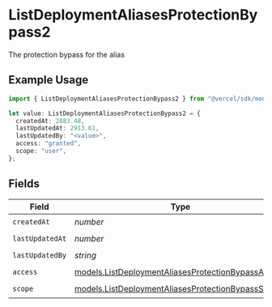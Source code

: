 # ListDeploymentAliasesProtectionBypass2

The protection bypass for the alias

## Example Usage

```typescript
import { ListDeploymentAliasesProtectionBypass2 } from "@vercel/sdk/models/listdeploymentaliasesop.js";

let value: ListDeploymentAliasesProtectionBypass2 = {
  createdAt: 2883.48,
  lastUpdatedAt: 2913.61,
  lastUpdatedBy: "<value>",
  access: "granted",
  scope: "user",
};
```

## Fields

| Field                                                                                                          | Type                                                                                                           | Required                                                                                                       | Description                                                                                                    |
| -------------------------------------------------------------------------------------------------------------- | -------------------------------------------------------------------------------------------------------------- | -------------------------------------------------------------------------------------------------------------- | -------------------------------------------------------------------------------------------------------------- |
| `createdAt`                                                                                                    | *number*                                                                                                       | :heavy_check_mark:                                                                                             | N/A                                                                                                            |
| `lastUpdatedAt`                                                                                                | *number*                                                                                                       | :heavy_check_mark:                                                                                             | N/A                                                                                                            |
| `lastUpdatedBy`                                                                                                | *string*                                                                                                       | :heavy_check_mark:                                                                                             | N/A                                                                                                            |
| `access`                                                                                                       | [models.ListDeploymentAliasesProtectionBypassAccess](../models/listdeploymentaliasesprotectionbypassaccess.md) | :heavy_check_mark:                                                                                             | N/A                                                                                                            |
| `scope`                                                                                                        | [models.ListDeploymentAliasesProtectionBypassScope](../models/listdeploymentaliasesprotectionbypassscope.md)   | :heavy_check_mark:                                                                                             | N/A                                                                                                            |